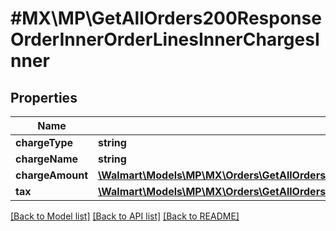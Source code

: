 # #MX\MP\GetAllOrders200ResponseOrderInnerOrderLinesInnerChargesInner

## Properties

Name | Type | Description | Notes
------------ | ------------- | ------------- | -------------
**chargeType** | **string** |  | [optional]
**chargeName** | **string** |  | [optional]
**chargeAmount** | [**\Walmart\Models\MP\MX\Orders\GetAllOrders200ResponseOrderInnerOrderLinesInnerChargesInnerChargeAmount**](GetAllOrders200ResponseOrderInnerOrderLinesInnerChargesInnerChargeAmount.md) |  | [optional]
**tax** | [**\Walmart\Models\MP\MX\Orders\GetAllOrders200ResponseOrderInnerOrderLinesInnerChargesInnerTaxInner[]**](GetAllOrders200ResponseOrderInnerOrderLinesInnerChargesInnerTaxInner.md) |  | [optional]


[[Back to Model list]](../) [[Back to API list]](../../Api/MX/MP) [[Back to README]](../../README.md)

